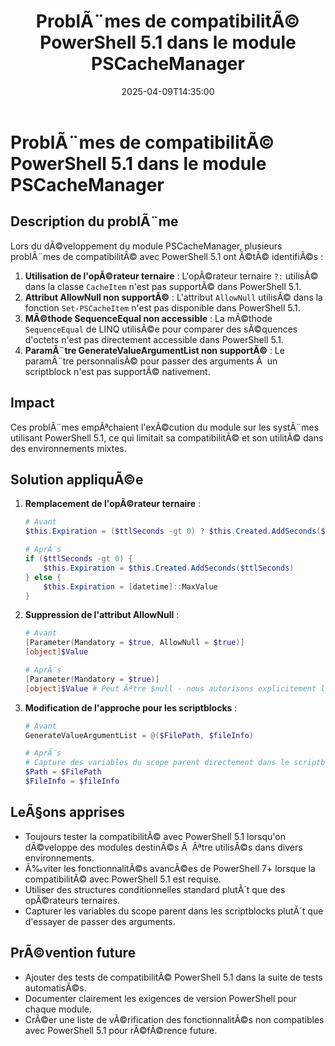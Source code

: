 ﻿---
title: ProblÃ¨mes de compatibilitÃ© PowerShell 5.1 dans le module PSCacheManager
date: 2025-04-09T14:35:00
severity: medium
components: [cache, powershell, compatibility]
resolution: fixed
---

# ProblÃ¨mes de compatibilitÃ© PowerShell 5.1 dans le module PSCacheManager

## Description du problÃ¨me
Lors du dÃ©veloppement du module PSCacheManager, plusieurs problÃ¨mes de compatibilitÃ© avec PowerShell 5.1 ont Ã©tÃ© identifiÃ©s :

1. **Utilisation de l'opÃ©rateur ternaire** : L'opÃ©rateur ternaire `?:` utilisÃ© dans la classe `CacheItem` n'est pas supportÃ© dans PowerShell 5.1.
2. **Attribut AllowNull non supportÃ©** : L'attribut `AllowNull` utilisÃ© dans la fonction `Set-PSCacheItem` n'est pas disponible dans PowerShell 5.1.
3. **MÃ©thode SequenceEqual non accessible** : La mÃ©thode `SequenceEqual` de LINQ utilisÃ©e pour comparer des sÃ©quences d'octets n'est pas directement accessible dans PowerShell 5.1.
4. **ParamÃ¨tre GenerateValueArgumentList non supportÃ©** : Le paramÃ¨tre personnalisÃ© pour passer des arguments Ã  un scriptblock n'est pas supportÃ© nativement.

## Impact
Ces problÃ¨mes empÃªchaient l'exÃ©cution du module sur les systÃ¨mes utilisant PowerShell 5.1, ce qui limitait sa compatibilitÃ© et son utilitÃ© dans des environnements mixtes.

## Solution appliquÃ©e

1. **Remplacement de l'opÃ©rateur ternaire** :
   ```powershell
   # Avant
   $this.Expiration = ($ttlSeconds -gt 0) ? $this.Created.AddSeconds($ttlSeconds) : [datetime]::MaxValue
   
   # AprÃ¨s
   if ($ttlSeconds -gt 0) {
       $this.Expiration = $this.Created.AddSeconds($ttlSeconds)
   } else {
       $this.Expiration = [datetime]::MaxValue
   }
   ```

2. **Suppression de l'attribut AllowNull** :
   ```powershell
   # Avant
   [Parameter(Mandatory = $true, AllowNull = $true)]
   [object]$Value
   
   # AprÃ¨s
   [Parameter(Mandatory = $true)]
   [object]$Value # Peut Ãªtre $null - nous autorisons explicitement les valeurs nulles
   ```

3. **Modification de l'approche pour les scriptblocks** :
   ```powershell
   # Avant
   GenerateValueArgumentList = @($FilePath, $fileInfo)
   
   # AprÃ¨s
   # Capture des variables du scope parent directement dans le scriptblock
   $Path = $FilePath
   $FileInfo = $fileInfo
   ```

## LeÃ§ons apprises
- Toujours tester la compatibilitÃ© avec PowerShell 5.1 lorsqu'on dÃ©veloppe des modules destinÃ©s Ã  Ãªtre utilisÃ©s dans divers environnements.
- Ã‰viter les fonctionnalitÃ©s avancÃ©es de PowerShell 7+ lorsque la compatibilitÃ© avec PowerShell 5.1 est requise.
- Utiliser des structures conditionnelles standard plutÃ´t que des opÃ©rateurs ternaires.
- Capturer les variables du scope parent dans les scriptblocks plutÃ´t que d'essayer de passer des arguments.

## PrÃ©vention future
- Ajouter des tests de compatibilitÃ© PowerShell 5.1 dans la suite de tests automatisÃ©s.
- Documenter clairement les exigences de version PowerShell pour chaque module.
- CrÃ©er une liste de vÃ©rification des fonctionnalitÃ©s non compatibles avec PowerShell 5.1 pour rÃ©fÃ©rence future.
